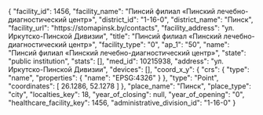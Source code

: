 {
    "facility_id": 1456,
    "facility_name": "Пинсий филиал «Пинский лечебно-диагностический центр»",
    "district_id": "1-16-0",
    "district_name": "Пинск",
    "facility_url": "https:\/\/stomapinsk.by\/contacts",
    "facility_address": "ул. Иркутско-Пинской Дивизии",
    "title": "Пинсий филиал «Пинский лечебно-диагностический центр»",
    "facility_type": "0",
    "ap_1": "50",
    "name": "Пинсий филиал «Пинский лечебно-диагностический центр»",
    "state": "public institution",
    "stats": [],
    "med_id": 10215938,
    "address": "ул. Иркутско-Пинской Дивизии",
    "devices": [],
    "coord_x_y": {
        "crs": {
            "type": "name",
            "properties": {
                "name": "EPSG:4326"
            }
        },
        "type": "Point",
        "coordinates": [
            26.1286,
            52.1278
        ]
    },
    "place_name": "Пинск",
    "place_type": "city",
    "localties_key": 18,
    "year_of_closing": null,
    "year_of_opening": "0",
    "healthcare_facility_key": 1456,
    "administrative_division_id": "1-16-0"
}